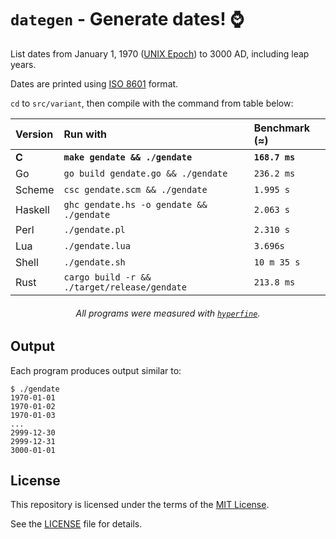 # `dategen` - Generate dates! ⌚️

List dates from January 1, 1970 ([UNIX Epoch]) to 3000 AD, including leap years.

Dates are printed using [ISO 8601] format.

`cd` to `src/variant`, then compile with the command from table below:

<div align="center">

| Version | Run with                                     | Benchmark (≈)  |
| :------ | :------------------------------------------- | :------------- |
| **C**   | **`make gendate && ./gendate`**              | **`168.7 ms`** |
| Go      | `go build gendate.go && ./gendate`           | `236.2 ms`     |
| Scheme  | `csc gendate.scm && ./gendate`               | `1.995 s`      |
| Haskell | `ghc gendate.hs -o gendate && ./gendate`     | `2.063 s`      |
| Perl    | `./gendate.pl`                               | `2.310 s`      |
| Lua     | `./gendate.lua`                              | `3.696s`       |
| Shell   | `./gendate.sh`                               | `10 m 35 s`    |
| Rust    | `cargo build -r && ./target/release/gendate` | `213.8 ms`      |

###### All programs were measured with [`hyperfine`].

</div>

## Output

Each program produces output similar to:
```console
$ ./gendate
1970-01-01
1970-01-02
1970-01-03
...
2999-12-30
2999-12-31
3000-01-01
```

## License

This repository is licensed under the terms of the [MIT License].

See the [LICENSE](LICENSE) file for details.

[ISO 8601]: https://en.wikipedia.org/wiki/ISO_8601
[UNIX Epoch]: https://en.wikipedia.org/wiki/Unix_time
[MIT License]: https://opensource.org/license/mit/
[`hyperfine`]: https://github.com/sharkdp/hyperfine
